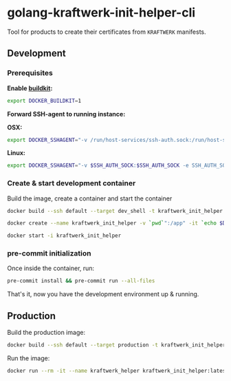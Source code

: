 # golang-kraftwerk-init-helper-cli

Tool for products to create their certificates from `KRAFTWERK` manifests.

## Development

### Prerequisites

**Enable [buildkit](https://docs.docker.com/develop/develop-images/build_enhancements/):**

```bash
export DOCKER_BUILDKIT=1
```

**Forward SSH-agent to  running instance:**

**OSX:**

```bash
export DOCKER_SSHAGENT="-v /run/host-services/ssh-auth.sock:/run/host-services/ssh-auth.sock -e SSH_AUTH_SOCK=/run/host-services/ssh-auth.sock"
```

**Linux:**

```bash
export DOCKER_SSHAGENT="-v $SSH_AUTH_SOCK:$SSH_AUTH_SOCK -e SSH_AUTH_SOCK"
```

### Create & start development container

Build the image, create a container and start the container

```bash
docker build --ssh default --target dev_shell -t kraftwerk_init_helper:dev_shell .
```

```bash
docker create --name kraftwerk_init_helper -v `pwd`":/app" -it `echo $DOCKER_SSHAGENT` kraftwerk_init_helper:dev_shell
```

```bash
docker start -i kraftwerk_init_helper
```

### pre-commit initialization

Once inside the container, run:

```bash
pre-commit install && pre-commit run --all-files
```

That's it, now you have the development environment up & running.

## Production

Build the production image:

```bash
docker build --ssh default --target production -t kraftwerk_init_helper:latest .
```

Run the image:

```bash
docker run --rm -it --name kraftwerk_helper kraftwerk_init_helper:latest
```
